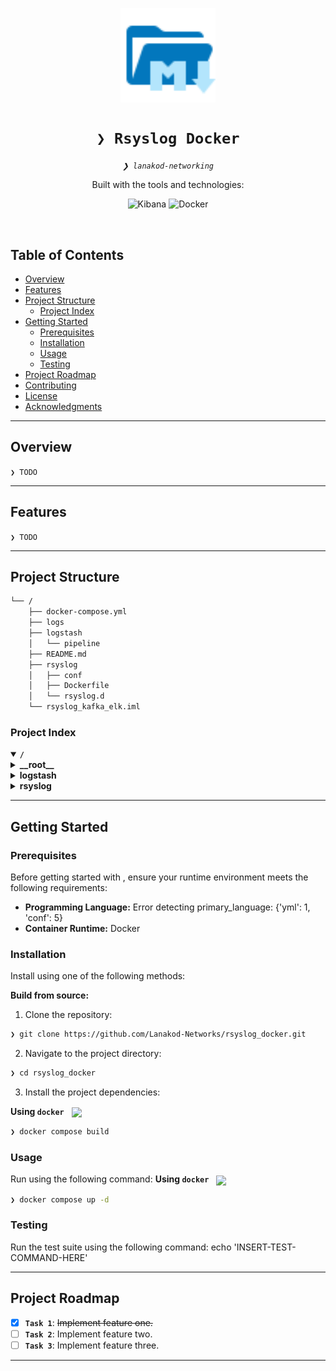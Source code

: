 <p align="center">
    <img src="https://raw.githubusercontent.com/PKief/vscode-material-icon-theme/ec559a9f6bfd399b82bb44393651661b08aaf7ba/icons/folder-markdown-open.svg" align="center" width="30%">
</p>
<p align="center"><h1 align="center"><code>❯ Rsyslog Docker</code></h1></p>
<p align="center">
	<em><code>❯ lanakod-networking</code></em>
</p>
<p align="center">
	<!-- local repository, no metadata badges. --></p>
<p align="center">Built with the tools and technologies:</p>
<p align="center">
	<img src="https://img.shields.io/badge/Kibana-005571.svg?style=default&logo=Kibana&logoColor=white" alt="Kibana">
	<img src="https://img.shields.io/badge/Docker-2496ED.svg?style=default&logo=Docker&logoColor=white" alt="Docker">
</p>
<br>

##  Table of Contents

- [ Overview](#-overview)
- [ Features](#-features)
- [ Project Structure](#-project-structure)
  - [ Project Index](#-project-index)
- [ Getting Started](#-getting-started)
  - [ Prerequisites](#-prerequisites)
  - [ Installation](#-installation)
  - [ Usage](#-usage)
  - [ Testing](#-testing)
- [ Project Roadmap](#-project-roadmap)
- [ Contributing](#-contributing)
- [ License](#-license)
- [ Acknowledgments](#-acknowledgments)

---

##  Overview

<code>❯ TODO</code>

---

##  Features

<code>❯ TODO</code>

---

##  Project Structure

```sh
└── /
    ├── docker-compose.yml
    ├── logs
    ├── logstash
    │   └── pipeline
    ├── README.md
    ├── rsyslog
    │   ├── conf
    │   ├── Dockerfile
    │   └── rsyslog.d
    └── rsyslog_kafka_elk.iml
```


###  Project Index
<details open>
	<summary><b><code>/</code></b></summary>
	<details> <!-- __root__ Submodule -->
		<summary><b>__root__</b></summary>
		<blockquote>
			<table>
			<tr>
				<td><b><a href='/docker-compose.yml'>docker-compose.yml</a></b></td>
				<td><code>❯ docker-compose file</code></td>
			</tr>
			</table>
		</blockquote>
	</details>
	<details> <!-- logstash Submodule -->
		<summary><b>logstash</b></summary>
		<blockquote>
			<details>
				<summary><b>pipeline</b></summary>
				<blockquote>
					<table>
					<tr>
						<td><b><a href='/logstash/pipeline/logstash.conf'>logstash.conf</a></b></td>
						<td><code>❯ Logstash config file</code></td>
					</tr>
					</table>
				</blockquote>
			</details>
		</blockquote>
	</details>
	<details> <!-- rsyslog Submodule -->
		<summary><b>rsyslog</b></summary>
		<blockquote>
			<table>
			<tr>
				<td><b><a href='/rsyslog/Dockerfile'>Dockerfile</a></b></td>
				<td><code>❯ Rsyslog Dockerfile</code></td>
			</tr>
			</table>
			<details>
				<summary><b>conf</b></summary>
				<blockquote>
					<table>
					<tr>
						<td><b><a href='/rsyslog/conf/rsyslog.conf'>rsyslog.conf</a></b></td>
						<td><code>❯ rsyslog configuration file</code></td>
					</tr>
					</table>
				</blockquote>
			</details>
			<details>
				<summary><b>rsyslog.d</b></summary>
				<blockquote>
					<table>
					<tr>
						<td><b><a href='/rsyslog/rsyslog.d/01-json-template.conf'>01-json-template.conf</a></b></td>
						<td><code>❯ REPLACE-ME</code></td>
					</tr>
					<tr>
						<td><b><a href='/rsyslog/rsyslog.d/50-default.conf'>50-default.conf</a></b></td>
						<td><code>❯ REPLACE-ME</code></td>
					</tr>
					<tr>
						<td><b><a href='/rsyslog/rsyslog.d/60-output.conf'>60-output.conf</a></b></td>
						<td><code>❯ REPLACE-ME</code></td>
					</tr>
					</table>
				</blockquote>
			</details>
		</blockquote>
	</details>
</details>

---
##  Getting Started

###  Prerequisites

Before getting started with , ensure your runtime environment meets the following requirements:

- **Programming Language:** Error detecting primary_language: {'yml': 1, 'conf': 5}
- **Container Runtime:** Docker


###  Installation

Install  using one of the following methods:

**Build from source:**

1. Clone the  repository:
```sh
❯ git clone https://github.com/Lanakod-Networks/rsyslog_docker.git
```

2. Navigate to the project directory:
```sh
❯ cd rsyslog_docker
```

3. Install the project dependencies:


**Using `docker`** &nbsp; [<img align="center" src="https://img.shields.io/badge/Docker-2CA5E0.svg?style={badge_style}&logo=docker&logoColor=white" />](https://www.docker.com/)

```sh
❯ docker compose build
```




###  Usage
Run  using the following command:
**Using `docker`** &nbsp; [<img align="center" src="https://img.shields.io/badge/Docker-2CA5E0.svg?style={badge_style}&logo=docker&logoColor=white" />](https://www.docker.com/)

```sh
❯ docker compose up -d
```


###  Testing
Run the test suite using the following command:
echo 'INSERT-TEST-COMMAND-HERE'

---
##  Project Roadmap

- [X] **`Task 1`**: <strike>Implement feature one.</strike>
- [ ] **`Task 2`**: Implement feature two.
- [ ] **`Task 3`**: Implement feature three.

---
